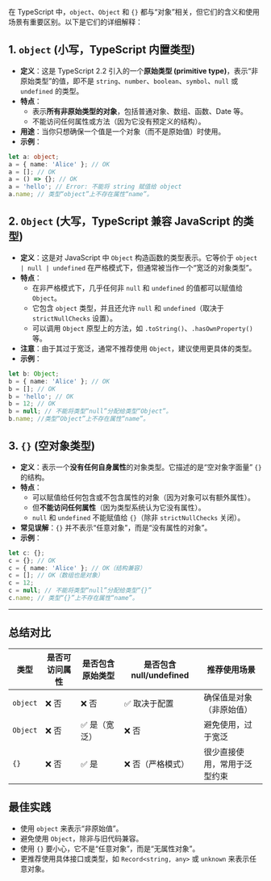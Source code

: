 在 TypeScript 中，`object`、`Object` 和 `{}` 都与“对象”相关，但它们的含义和使用场景有重要区别。以下是它们的详细解释：

## 1. `object` (小写，TypeScript 内置类型)

- **定义**：这是 TypeScript 2.2 引入的一个**原始类型 (primitive type)**，表示“非原始类型”的值，即不是 `string`、`number`、`boolean`、`symbol`、`null` 或 `undefined` 的类型。
- **特点**：
  - 表示**所有非原始类型的对象**，包括普通对象、数组、函数、Date 等。
  - 不能访问任何属性或方法（因为它没有预定义的结构）。
- **用途**：当你只想确保一个值是一个对象（而不是原始值）时使用。
- **示例**：

```ts
let a: object;
a = { name: 'Alice' }; // OK
a = []; // OK
a = () => {}; // OK
a = 'hello'; // Error: 不能将 string 赋值给 object
a.name; // 类型“object”上不存在属性“name”。
```

## 2. `Object` (大写，TypeScript 兼容 JavaScript 的类型)

- **定义**：这是对 JavaScript 中 `Object` 构造函数的类型表示。它等价于 `object | null | undefined` 在严格模式下，但通常被当作一个“宽泛的对象类型”。
- **特点**：
  - 在非严格模式下，几乎任何非 `null` 和 `undefined` 的值都可以赋值给 `Object`。
  - 它包含 `object` 类型，并且还允许 `null` 和 `undefined`（取决于 `strictNullChecks` 设置）。
  - 可以调用 `Object` 原型上的方法，如 `.toString()`、`.hasOwnProperty()` 等。
- **注意**：由于其过于宽泛，通常不推荐使用 `Object`，建议使用更具体的类型。
- **示例**：

```ts
let b: Object;
b = { name: 'Alice' }; // OK
b = []; // OK
b = 'hello'; // OK
b = 12; // OK
b = null; // 不能将类型“null”分配给类型“Object”。
b.name; //类型“Object”上不存在属性“name”。
```

## 3. `{}` (空对象类型)

- **定义**：表示一个**没有任何自身属性**的对象类型。它描述的是“空对象字面量” `{}` 的结构。
- **特点**：
  - 可以赋值给任何包含或不包含属性的对象（因为对象可以有额外属性）。
  - 但**不能访问任何属性**（因为类型系统认为它没有属性）。
  - `null` 和 `undefined` 不能赋值给 `{}`（除非 `strictNullChecks` 关闭）。
- **常见误解**：`{}` 并不表示“任意对象”，而是“没有属性的对象”。
- **示例**：

```ts
let c: {};
c = {}; // OK
c = { name: 'Alice' }; // OK（结构兼容）
c = []; // OK（数组也是对象）
c = 12;
c = null; // 不能将类型“null”分配给类型“{}”
c.name; // 类型“{}”上不存在属性“name”。
```

---

## 总结对比

| 类型     | 是否可访问属性 | 是否包含原始类型 | 是否包含 null/undefined | 推荐使用场景                 |
| -------- | -------------- | ---------------- | ----------------------- | ---------------------------- |
| `object` | ❌ 否          | ❌ 否            | ✅ 取决于配置           | 确保值是对象（非原始值）     |
| `Object` | ❌ 否          | ✅ 是（宽泛）    | ❌ 否                   | 避免使用，过于宽泛           |
| `{}`     | ❌ 否          | ✅ 是            | ❌ 否（严格模式）       | 很少直接使用，常用于泛型约束 |

## 最佳实践

- 使用 `object` 来表示“非原始值”。
- 避免使用 `Object`，除非与旧代码兼容。
- 使用 `{}` 要小心，它不是“任意对象”，而是“无属性对象”。
- 更推荐使用具体接口或类型，如 `Record<string, any>` 或 `unknown` 来表示任意对象。
